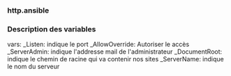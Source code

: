 ### http.ansible ###

### Description des variables ####
  vars:
    _Listen: indique le port
    _AllowOverride: Autoriser le accès
    _ServerAdmin: indique l'addresse mail de l'administrateur
    _DocumentRoot: indique le chemin de racine qui va contenir nos sites
    _ServerName: indique le nom du serveur

